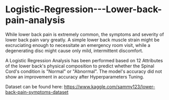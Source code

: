 # Logistic-Regression---Lower-back-pain-analysis

While lower back pain is extremely common, the symptoms and severity of lower back pain vary greatly. A simple lower back muscle strain might be excruciating enough to necessitate an emergency room visit, while a degenerating disc might cause only mild, intermittent discomfort.

A Logistic Regression Analysis has been performed based on 12 Attributes of the lower back's physical composition to predict whether the Spinal Cord's condition is "Normal" or "Abnormal". The model's accuracy did not show an improvement in accuracy after Hyperparameters Tuning.

Dataset can be found here: https://www.kaggle.com/sammy123/lower-back-pain-symptoms-dataset
